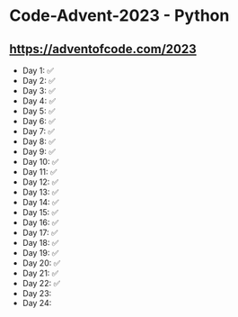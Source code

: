 ﻿# Code-Advent-2023 - Python

## https://adventofcode.com/2023

- Day 1: ✅
- Day 2: ✅
- Day 3: ✅
- Day 4: ✅
- Day 5: ✅
- Day 6: ✅
- Day 7: ✅
- Day 8: ✅
- Day 9: ✅
- Day 10: ✅
- Day 11: ✅
- Day 12: ✅
- Day 13: ✅
- Day 14: ✅
- Day 15: ✅
- Day 16: ✅
- Day 17: ✅
- Day 18: ✅
- Day 19: ✅
- Day 20: ✅
- Day 21: ✅
- Day 22: ✅
- Day 23:
- Day 24:
